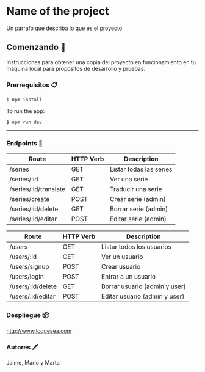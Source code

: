 # Name of the project
Un párrafo que describa lo que es el proyecto
## Comenzando 🚀️
Instrucciones para obtener una copia del proyecto en funcionamiento en tu máquina local para propósitos de desarrollo y pruebas.
### Prerrequisitos 📋️
    $ npm install

To run the app:

    $ npm run dev
***
### Endpoints 📍️

Route | HTTP Verb | Description
| -- | -- | -- |
/series | GET | Listar todas las series
/series/:id | GET | Ver una serie
/series/:id/translate | GET | Traducir una serie
/series/create | POST | Crear serie (admin)
/series/:id/delete | GET | Borrar serie (admin)
/series/:id/editar | POST | Editar serie (admin)

Route | HTTP Verb | Description
| -- | -- | -- |
/users | GET | Listar todos los usuarios
/users/:id | GET | Ver un usuario
/users/signup | POST | Crear usuario 
/users/login | POST | Entrar a un usuario 
/users/:id/delete | GET | Borrar usuario (admin y user)
/users/:id/editar | POST | Editar usuario (admin y user)


### Despliegue 📦️
<http://www.loquesea.com>

### Autores 🖊️
Jaime, Mario y Marta
